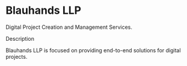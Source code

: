# Blauhands LLP

Digital Project Creation and Management Services.

Description

Blauhands LLP is focused on providing end-to-end solutions for digital projects.
